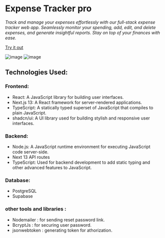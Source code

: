 # Expense Tracker pro
*Track and manage your expenses effortlessly with our full-stack expense tracker web app. Seamlessly monitor your spending, add, edit, and delete expenses, and generate insightful reports. Stay on top of your finances with ease.*

[Try it out](https://expenseproweb.netlify.app)

![image](https://github.com/joyadeep/expense-tracker/assets/34575085/e0104247-f020-41b9-8a18-24ed26ea8e01)
![image](https://github.com/joyadeep/expense-tracker/assets/34575085/0e843cc7-a393-4f37-a9d4-9b4b1a2b7035)


## Technologies Used:

### Frontend:

- React: A JavaScript library for building user interfaces.
- Next.js 13: A React framework for server-rendered applications.
- TypeScript: A statically typed superset of JavaScript that compiles to plain JavaScript.
- shadcn/ui: A UI library used for building stylish and responsive user interfaces.

### Backend:

- Node.js: A JavaScript runtime environment for executing JavaScript code server-side.
- Next 13 API routes
- TypeScript: Used for backend development to add static typing and other advanced features to JavaScript.

### Database:

- PostgreSQL
- Supabase

### other tools and libraries :

- Nodemailer : for sending reset password link.
- BcryptJs : for securing user password.
- jsonwebtoken : generating token for athorization.
